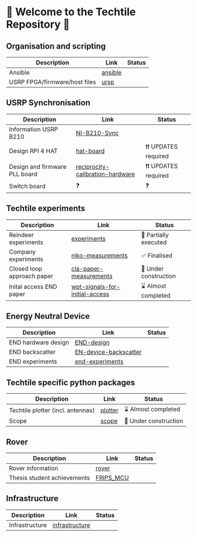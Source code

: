 # 👋 Welcome to the Techtile Repository 👋

## Organisation and scripting

| Description | Link | Status |
|-|-|-|
| Ansible | [ansible](https://github.com/techtile-by-dramco/ansible) | |
| USRP FPGA/firmware/host files | [ursp](https://github.com/techtile-by-dramco/usrp) | |

## USRP Synchronisation 

| Description | Link | Status |
|-|-|-|
| Information USRP B210 | [NI-B210-Sync](https://github.com/techtile-by-dramco/NI-B210-Sync) | |
| Design RPI 4 HAT | [hat-board](https://github.com/techtile-by-dramco/hat-board) | ❗❗ UPDATES required |
| Design and firmware PLL board | [reciprocity-calibration-hardware](https://github.com/techtile-by-dramco/reciprocity-calibration-hardware) | ❗❗ UPDATES required |
| Switch board | ❓ | ❓ |

## Techtile experiments

| Description | Link | Status |
|-|-|-|
| Reindeer experiments | [experiments](https://github.com/techtile-by-dramco/experiments) | 🤏 Partially executed |
| Company experiments | [niko-measurements](https://github.com/techtile-by-dramco/niko-measurements) | ✅ Finalised |
| Closed loop approach paper | [cla-paper-measurements](https://github.com/techtile-by-dramco/cla-paper-measurements) | 🚧 Under construction |
| Inital access END paper | [wpt-signals-for-initial-access](https://github.com/techtile-by-dramco/wpt-signals-for-initial-access/) | ⌛ Almost completed |

## Energy Neutral Device
| Description | Link | Status |
|-|-|-|
| END hardware design | [END-design](https://github.com/techtile-by-dramco/END-design) | |
| END backscatter | [EN-device-backscatter](https://github.com/techtile-by-dramco/EN-device-backscatter) | |
| END experiments | [end-experiments](https://github.com/techtile-by-dramco/end-experiments) | |

## Techtile specific python packages

| Description | Link | Status |
|-|-|-|
| Techtile plotter (incl. antennas) | [plotter](https://github.com/techtile-by-dramco/plotter) | ⌛ Almost completed |
| Scope |  [scope](https://github.com/techtile-by-dramco/scope) | 🚧 Under construction |

## Rover

| Description | Link | Status |
|-|-|-|
| Rover information | [rover](https://github.com/techtile-by-dramco/rover) | |
| Thesis student achievements | [FRIPS_MCU](https://github.com/techtile-by-dramco/FRIPS_MCU) | |

## Infrastructure

| Description | Link | Status |
|-|-|-|
| Infrastructure | [infrastructure](https://github.com/techtile-by-dramco/infrastructure) | |

